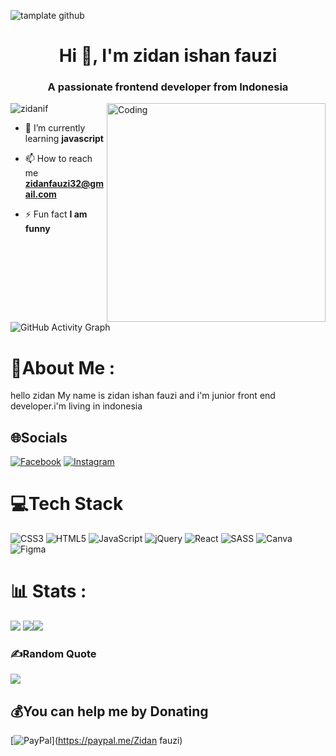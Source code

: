 ![tamplate github](https://user-images.githubusercontent.com/89674966/173212550-39bd3e6f-e3a8-476f-bbd2-8728b6a66852.jpg)
<h1 align="center">Hi 👋, I'm zidan ishan fauzi</h1>

<h3 align="center">A passionate frontend developer from Indonesia</h3>

<img align="right" alt="Coding" width="350" src="https://encrypted-tbn0.gstatic.com/images?q=tbn:ANd9GcTvnj_deKqlO_m3vDnfvF-Oh2-gOU6ZJ5zhpg&usqp=CAU">

<p align="left"> <img src="https://komarev.com/ghpvc/?username=zidanif&label=Profile%20views&color=0e75b6&style=flat" alt="zidanif" /> </p>

- 🌱 I’m currently learning **javascript**

- 📫 How to reach me **zidanfauzi32@gmail.com**

- ⚡ Fun fact **I am funny**

![GitHub Activity Graph](https://activity-graph.herokuapp.com/graph?username=zidanif&theme=redical&hide_border=true)

# 💫About Me :
hello zidan
My name is zidan ishan fauzi and i'm junior front end developer.i'm living in indonesia

## 🌐Socials
[![Facebook](https://img.shields.io/badge/Facebook-%231877F2.svg?logo=Facebook&logoColor=white)](https://facebook.com/zidanishan) [![Instagram](https://img.shields.io/badge/Instagram-%23E4405F.svg?logo=Instagram&logoColor=white)](https://instagram.com/zidan_i_) 

# 💻Tech Stack
![CSS3](https://img.shields.io/badge/css3-%231572B6.svg?style=flat&logo=css3&logoColor=white) ![HTML5](https://img.shields.io/badge/html5-%23E34F26.svg?style=flat&logo=html5&logoColor=white) ![JavaScript](https://img.shields.io/badge/javascript-%23323330.svg?style=flat&logo=javascript&logoColor=%23F7DF1E) ![jQuery](https://img.shields.io/badge/jquery-%230769AD.svg?style=flat&logo=jquery&logoColor=white) ![React](https://img.shields.io/badge/react-%2320232a.svg?style=flat&logo=react&logoColor=%2361DAFB) ![SASS](https://img.shields.io/badge/SASS-hotpink.svg?style=flat&logo=SASS&logoColor=white) ![Canva](https://img.shields.io/badge/Canva-%2300C4CC.svg?style=flat&logo=Canva&logoColor=white) 	![Figma](https://img.shields.io/badge/figma-%23F24E1E.svg?style=flat&logo=figma&logoColor=white)
# 📊 Stats :
![](https://github-readme-stats.vercel.app/api?username=zidanIf&theme=nightowl&hide_border=false&include_all_commits=false&count_private=false)
![](https://github-readme-streak-stats.herokuapp.com/?user=zidanIf&theme=nightowl&hide_border=false)![](https://github-readme-stats.vercel.app/api/top-langs/?username=zidanIf&theme=nightowl&hide_border=false&include_all_commits=false&count_private=false&layout=compact)

### ✍️Random  Quote
![](https://quotes-github-readme.vercel.app/api?type=horizontal&theme=radical)

  ## 💰You can help me by Donating
  [![PayPal](https://img.shields.io/badge/PayPal-00457C?style=for-the-badge&logo=paypal&logoColor=white)](https://paypal.me/Zidan fauzi) 

  <!-- Proudly created with GPRM ( https://gprm.itsvg.in ) -->
 


